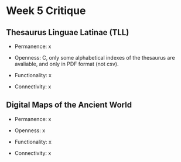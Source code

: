 # Week 5 Critique

## Thesaurus Linguae Latinae (TLL)

- Permanence: x

- Openness: C, only some alphabetical indexes of the thesaurus are avaliable, and only in PDF format (not csv).

- Functionality: x

- Connectivity: x

## Digital Maps of the Ancient World

- Permanence: x

- Openness: x

- Functionality: x

- Connectivity: x
